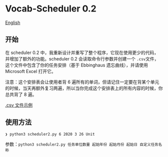 # Vocab-Scheduler 0.2

[English](README.md)

## 开始

在 scheduler 0.2 中，我重新设计并重写了整个程序，它现在使用更少的代码，并增加了额外的功能。scheduler 0.2 会读取命令行参数并创建一个 `.csv`文件，这个文件中包含了你的任务安排（基于 Ebbinghaus 遗忘曲线），并请使用 Microsoft Excel 打开它。

注意：这个安排表会让使用者背 6 遍所有的单词，但请记住一定要在背某个单元的时候，当天再额外复习两遍，所以当你完成这个安排表上的所有内容的时候，你总共背了 8 遍。

[.csv 文件示例](example.jpg)

## 使用方法

```
❯ python3 scheduler2.py 6 2020 3 26 Unit
```

参数：`python3 scheduler2.py 任务单位数量 起始年份 起始月份 起始日 自定义任务名称`